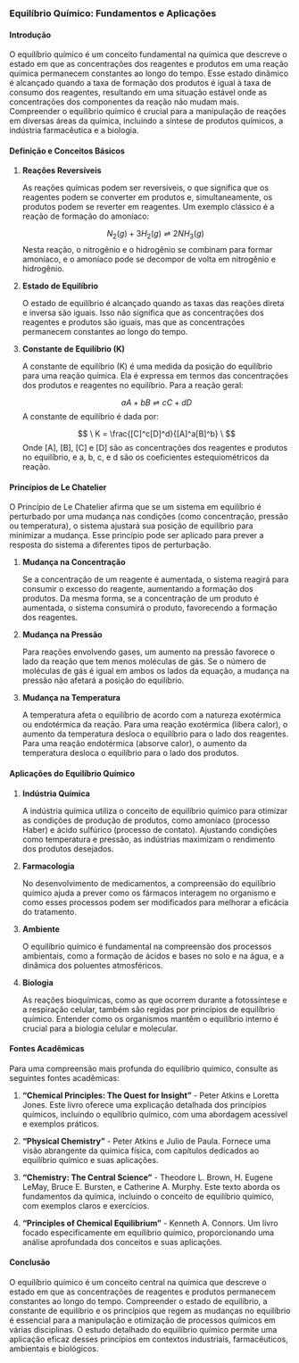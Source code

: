 ### Equilíbrio Químico: Fundamentos e Aplicações

#### Introdução

O equilíbrio químico é um conceito fundamental na química que descreve o estado em que as concentrações dos reagentes e produtos em uma reação química permanecem constantes ao longo do tempo. Esse estado dinâmico é alcançado quando a taxa de formação dos produtos é igual à taxa de consumo dos reagentes, resultando em uma situação estável onde as concentrações dos componentes da reação não mudam mais. Compreender o equilíbrio químico é crucial para a manipulação de reações em diversas áreas da química, incluindo a síntese de produtos químicos, a indústria farmacêutica e a biologia.

#### Definição e Conceitos Básicos

1. **Reações Reversíveis**

   As reações químicas podem ser reversíveis, o que significa que os reagentes podem se converter em produtos e, simultaneamente, os produtos podem se reverter em reagentes. Um exemplo clássico é a reação de formação do amoníaco:

   $$
   N_2(g) + 3H_2(g) \rightleftharpoons 2NH_3(g) \
   $$
   Nesta reação, o nitrogênio e o hidrogênio se combinam para formar amoníaco, e o amoníaco pode se decompor de volta em nitrogênio e hidrogênio.

2. **Estado de Equilíbrio**

   O estado de equilíbrio é alcançado quando as taxas das reações direta e inversa são iguais. Isso não significa que as concentrações dos reagentes e produtos são iguais, mas que as concentrações permanecem constantes ao longo do tempo.

3. **Constante de Equilíbrio (K)**

   A constante de equilíbrio (K) é uma medida da posição do equilíbrio para uma reação química. Ela é expressa em termos das concentrações dos produtos e reagentes no equilíbrio. Para a reação geral:

   $$
   \ aA + bB \rightleftharpoons cC + dD \
   $$
   A constante de equilíbrio é dada por:
   
   $$
   \ K = \frac{[C]^c[D]^d}{[A]^a[B]^b} \
   $$
   Onde [A], [B], [C] e [D] são as concentrações dos reagentes e produtos no equilíbrio, e a, b, c, e d são os coeficientes estequiométricos da reação.

#### Princípios de Le Chatelier

O Princípio de Le Chatelier afirma que se um sistema em equilíbrio é perturbado por uma mudança nas condições (como concentração, pressão ou temperatura), o sistema ajustará sua posição de equilíbrio para minimizar a mudança. Esse princípio pode ser aplicado para prever a resposta do sistema a diferentes tipos de perturbação.

1. **Mudança na Concentração**

   Se a concentração de um reagente é aumentada, o sistema reagirá para consumir o excesso do reagente, aumentando a formação dos produtos. Da mesma forma, se a concentração de um produto é aumentada, o sistema consumirá o produto, favorecendo a formação dos reagentes.

2. **Mudança na Pressão**

   Para reações envolvendo gases, um aumento na pressão favorece o lado da reação que tem menos moléculas de gás. Se o número de moléculas de gás é igual em ambos os lados da equação, a mudança na pressão não afetará a posição do equilíbrio.

3. **Mudança na Temperatura**

   A temperatura afeta o equilíbrio de acordo com a natureza exotérmica ou endotérmica da reação. Para uma reação exotérmica (libera calor), o aumento da temperatura desloca o equilíbrio para o lado dos reagentes. Para uma reação endotérmica (absorve calor), o aumento da temperatura desloca o equilíbrio para o lado dos produtos.

#### Aplicações do Equilíbrio Químico

1. **Indústria Química**

   A indústria química utiliza o conceito de equilíbrio químico para otimizar as condições de produção de produtos, como amoníaco (processo Haber) e ácido sulfúrico (processo de contato). Ajustando condições como temperatura e pressão, as indústrias maximizam o rendimento dos produtos desejados.

2. **Farmacologia**

   No desenvolvimento de medicamentos, a compreensão do equilíbrio químico ajuda a prever como os fármacos interagem no organismo e como esses processos podem ser modificados para melhorar a eficácia do tratamento.

3. **Ambiente**

   O equilíbrio químico é fundamental na compreensão dos processos ambientais, como a formação de ácidos e bases no solo e na água, e a dinâmica dos poluentes atmosféricos. 

4. **Biologia**

   As reações bioquímicas, como as que ocorrem durante a fotossíntese e a respiração celular, também são regidas por princípios de equilíbrio químico. Entender como os organismos mantêm o equilíbrio interno é crucial para a biologia celular e molecular.

#### Fontes Acadêmicas

Para uma compreensão mais profunda do equilíbrio químico, consulte as seguintes fontes acadêmicas:

1. **“Chemical Principles: The Quest for Insight”** - Peter Atkins e Loretta Jones. Este livro oferece uma explicação detalhada dos princípios químicos, incluindo o equilíbrio químico, com uma abordagem acessível e exemplos práticos.

2. **“Physical Chemistry”** - Peter Atkins e Julio de Paula. Fornece uma visão abrangente da química física, com capítulos dedicados ao equilíbrio químico e suas aplicações.

3. **“Chemistry: The Central Science”** - Theodore L. Brown, H. Eugene LeMay, Bruce E. Bursten, e Catherine A. Murphy. Este texto aborda os fundamentos da química, incluindo o conceito de equilíbrio químico, com exemplos claros e exercícios.

4. **“Principles of Chemical Equilibrium”** - Kenneth A. Connors. Um livro focado especificamente em equílibrio químico, proporcionando uma análise aprofundada dos conceitos e suas aplicações.

#### Conclusão

O equilíbrio químico é um conceito central na química que descreve o estado em que as concentrações de reagentes e produtos permanecem constantes ao longo do tempo. Compreender o estado de equilíbrio, a constante de equilíbrio e os princípios que regem as mudanças no equilíbrio é essencial para a manipulação e otimização de processos químicos em várias disciplinas. O estudo detalhado do equilíbrio químico permite uma aplicação eficaz desses princípios em contextos industriais, farmacêuticos, ambientais e biológicos.